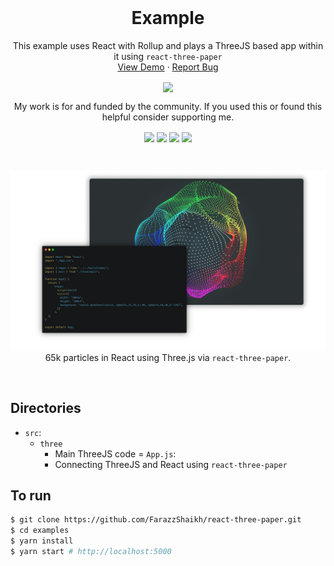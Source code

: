 <br />
<p align="center">
    
  <h1 align="center">Example</h1>
  
  <p align="center">
    This example uses React with Rollup and plays a ThreeJS based app within it using <code>react-three-paper</code>
    <br />
    <a href="https://farazzshaikh.github.io/react-three-paper/">View Demo</a>
    ·
    <a href="https://github.com/FarazzShaikh/react-three-paper/issues/new">Report Bug</a>
  </p>
  <p align="center">
    <a href="https://www.npmjs.com/package/react-three-paper"><img align="center" src="https://img.shields.io/npm/v/react-three-paper?color=cc3534&style=for-the-badge" /></a>
  </p>

  <p align="center">
    My work is for and funded by the community. If you used this or found this helpful consider supporting me.
  </p>

  <p align="center">
    <a href="https://farazzshaikh.github.io/experiments/examples/support.html?via=ETH"><img align="center" src="https://img.shields.io/badge/Ethereum-A6A9AA?style=for-the-badge&logo=ethereum&logoColor=white" /></a>
    <a href="https://farazzshaikh.github.io/experiments/examples/support.html?via=BTC"><img align="center" src="https://img.shields.io/badge/Bitcoin-000000?style=for-the-badge&logo=bitcoin&logoColor=white" /></a>
    <a href="https://farazzshaikh.github.io/experiments/examples/support.html?via=DOGE"><img align="center" src="https://img.shields.io/badge/dogecoin-C2A633?style=for-the-badge&logo=dogecoin&logoColor=white" /></a>
     <a href="https://paypal.me/farazzshaikh"><img align="center" src="https://img.shields.io/badge/PayPal-00457C?style=for-the-badge&logo=paypal&logoColor=white" /></a>
  </p>
</p>


<br />

  <p align="center">
    <img src="Assets/banner.png" ></img>
    65k particles in React using Three.js via <code>react-three-paper</code>.
  </p>

<br />

## Directories

- `src`:
  - `three`
    - Main ThreeJS code
  = `App.js`:
    - Connecting ThreeJS and React using `react-three-paper`

## To run

```bash
$ git clone https://github.com/FarazzShaikh/react-three-paper.git
$ cd examples
$ yarn install
$ yarn start # http://localhost:5000
```